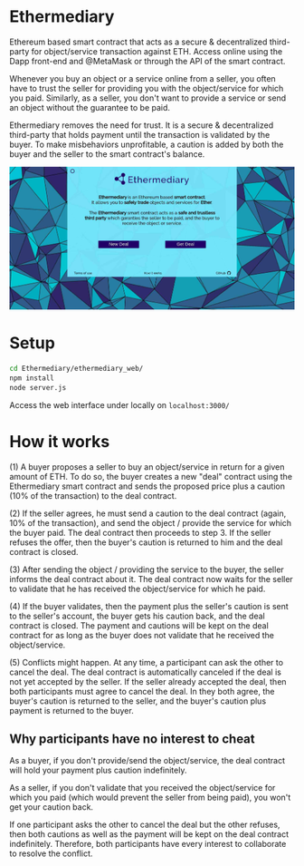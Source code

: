 # Ethermediary

Ethereum based smart contract that acts as a secure & decentralized third-party for object/service transaction against ETH. Access online using the Dapp front-end and @MetaMask or through the API of the smart contract.

Whenever you buy an object or a service online from a seller, you often have to trust the seller for providing you with the object/service for which you paid. Similarly, as a seller, you don't want to provide a service or send an object without the guarantee to be paid.

Ethermediary removes the need for trust. It is a secure & decentralized third-party that holds payment until the transaction is validated by the buyer. To make misbehaviors unprofitable, a caution is added by both the buyer and the seller to the smart contract's balance.

![alt text](https://raw.githubusercontent.com/Ethermediary/Ethermediary/master/infos/ethermediary_readme.jpg)


# Setup


```bash
cd Ethermediary/ethermediary_web/
npm install
node server.js
```

Access the web interface under locally on ```localhost:3000/```


# How it works

(1) A buyer proposes a seller to buy an object/service in return for a given amount of ETH. To do so, the buyer creates a new "deal" contract using the Ethermediary smart contract and sends the proposed price plus a caution (10% of the transaction) to the deal contract. 

(2) If the seller agrees, he must send a caution to the deal contract (again, 10% of the transaction), and send the object / provide the service for which the buyer paid. The deal contract then proceeds to step 3. If the seller refuses the offer, then the buyer's caution is returned to him and the deal contract is closed.

(3) After sending the object / providing the service to the buyer, the seller informs the deal contract about it. The deal contract now waits for the seller to validate that he has received the object/service for which he paid.

(4) If the buyer validates, then the payment plus the seller's caution is sent to the seller's account, the buyer gets his caution back, and the deal contract is closed. The payment and cautions will be kept on the deal contract for as long as the buyer does not validate that he received the object/service.

(5) Conflicts might happen. At any time, a participant can ask the other to cancel the deal. The deal contract is automatically canceled if the deal is not yet accepted by the seller. If the seller already accepted the deal, then both participants must agree to cancel the deal. In they both agree, the buyer's caution is returned to the seller, and the buyer's caution plus payment is returned to the buyer.

## Why participants have no interest to cheat

As a buyer, if you don't provide/send the object/service, the deal contract will hold your payment plus caution indefinitely.

As a seller, if you don't validate that you received the object/service for which you paid (which would prevent the seller from being paid), you won't get your caution back.

If one participant asks the other to cancel the deal but the other refuses, then both cautions as well as the payment will be kept on the deal contract indefinitely. Therefore, both participants have every interest to collaborate to resolve the conflict.